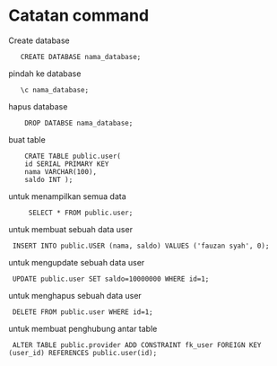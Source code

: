 # Catatan command

Create database
``` psql
   CREATE DATABASE nama_database;
```

pindah ke database
``` psql
   \c nama_database;
```

hapus database
``` psql
    DROP DATABSE nama_database;
 ```
buat table
``` psql
    CRATE TABLE public.user(
    id SERIAL PRIMARY KEY 
    nama VARCHAR(100),
    saldo INT );
```

untuk menampilkan semua data
```psql
     SELECT * FROM public.user;
```

untuk membuat sebuah data user
```psql
 INSERT INTO public.USER (nama, saldo) VALUES ('fauzan syah', 0);
```

untuk mengupdate sebuah data user
```psql
 UPDATE public.user SET saldo=10000000 WHERE id=1;
```

untuk menghapus sebuah data user
```psql
 DELETE FROM public.user WHERE id=1;
```

untuk membuat  penghubung antar table
```psql
 ALTER TABLE public.provider ADD CONSTRAINT fk_user FOREIGN KEY (user_id) REFERENCES public.user(id);
```
